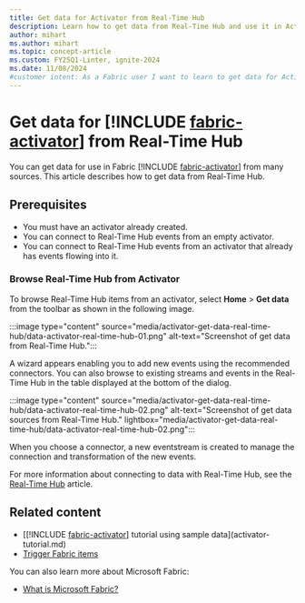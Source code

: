 ```yaml
---
title: Get data for Activator from Real-Time Hub
description: Learn how to get data from Real-Time Hub and use it in Activator to enhance your application's functionality.
author: mihart
ms.author: mihart
ms.topic: concept-article
ms.custom: FY25Q1-Linter, ignite-2024
ms.date: 11/08/2024
#customer intent: As a Fabric user I want to learn to get data for Activator from Real-Time Hub.
---
```


# Get data for [!INCLUDE [fabric-activator](../includes/fabric-activator.md)] from Real-Time Hub

You can get data for use in Fabric [!INCLUDE [fabric-activator](../includes/fabric-activator.md)] from many sources. This article describes how to get data from Real-Time Hub. 

## Prerequisites

* You must have an activator already created.
* You can connect to Real-Time Hub events from an empty activator.
* You can connect to Real-Time Hub events from an activator that already has events flowing into it.

### Browse Real-Time Hub from Activator

To browse Real-Time Hub items from an activator, select **Home** > **Get data** from the toolbar as shown in the following image.

:::image type="content" source="media/activator-get-data-real-time-hub/data-activator-real-time-hub-01.png" alt-text="Screenshot of get data from Real-Time Hub.":::

A wizard appears enabling you to add new events using the recommended connectors. You can also browse to existing streams and events in the Real-Time Hub in the table displayed at the bottom of the dialog.

:::image type="content" source="media/activator-get-data-real-time-hub/data-activator-real-time-hub-02.png" alt-text="Screenshot of get data sources from Real-Time Hub." lightbox="media/activator-get-data-real-time-hub/data-activator-real-time-hub-02.png":::

When you choose a connector, a new eventstream is created to manage the connection and transformation of the new events.

For more information about connecting to data with Real-Time Hub, see the [Real-Time Hub](../../real-time-hub/real-time-hub-overview.md) article.

## Related content

* [[!INCLUDE [fabric-activator](../includes/fabric-activator.md)] tutorial using sample data](activator-tutorial.md)
* [Trigger Fabric items](activator-trigger-fabric-items.md)

You can also learn more about Microsoft Fabric:

* [What is Microsoft Fabric?](../../fundamentals/microsoft-fabric-overview.md)

